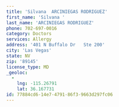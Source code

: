 ```yaml
---
title: 'Silvana  ARCINIEGAS RODRIGUEZ'
first_name: 'Silvana '
last_name: 'ARCINIEGAS RODRIGUEZ'
phone: 702-697-0016
category: Doctors
services: Allergy
address: '401 N Buffalo Dr   Ste 200'
city: 'Las Vegas'
state: NV
zip: '89145'
license_type: MD
_geoloc:
  -
    lng: -115.26791
    lat: 36.167731
id: 77884cd6-14e7-4791-86f3-9663d297fc06
---
```

